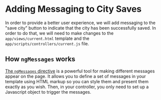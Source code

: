 # Adding Messaging to City Saves
In order to provide a better user experience, we will add messaging to the "save city" button to indicate that the city has been successfully saved. In order to do that, we will need to make changes to the `app/views/current.html` template and the `app/scripts/controllers/current.js` file.

## How `ngMessages` works
[The `ngMessages` directive](https://docs.angularjs.org/api/ngMessages/directive/ngMessages) is a powerful tool for making different messages appear on the page. It allows you to define a set of messages in your template using HTML markup so you can style them and present them exactly as you wish. Then, in your controller, you only need to set up a Javascript object to trigger the messages.